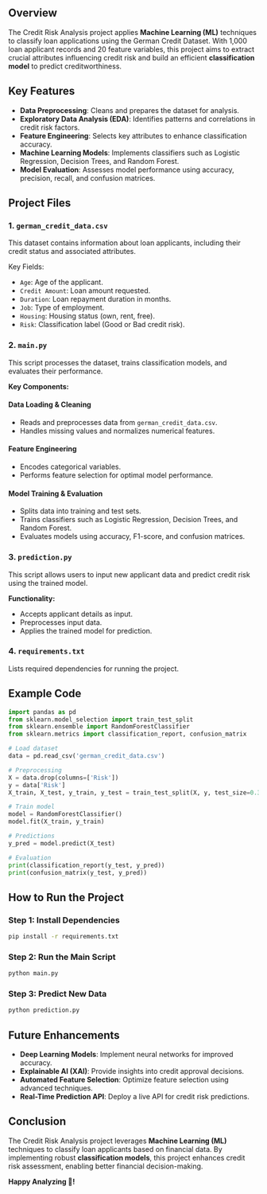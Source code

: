 ## Overview
The Credit Risk Analysis project applies **Machine Learning (ML)** techniques to classify loan applications using the German Credit Dataset. With 1,000 loan applicant records and 20 feature variables, this project aims to extract crucial attributes influencing credit risk and build an efficient **classification model** to predict creditworthiness.

## Key Features

- **Data Preprocessing**: Cleans and prepares the dataset for analysis.
- **Exploratory Data Analysis (EDA)**: Identifies patterns and correlations in credit risk factors.
- **Feature Engineering**: Selects key attributes to enhance classification accuracy.
- **Machine Learning Models**: Implements classifiers such as Logistic Regression, Decision Trees, and Random Forest.
- **Model Evaluation**: Assesses model performance using accuracy, precision, recall, and confusion matrices.

## Project Files

### 1. `german_credit_data.csv`
This dataset contains information about loan applicants, including their credit status and associated attributes.

Key Fields:
- `Age`: Age of the applicant.
- `Credit Amount`: Loan amount requested.
- `Duration`: Loan repayment duration in months.
- `Job`: Type of employment.
- `Housing`: Housing status (own, rent, free).
- `Risk`: Classification label (Good or Bad credit risk).

### 2. `main.py`
This script processes the dataset, trains classification models, and evaluates their performance.

**Key Components:**

#### Data Loading & Cleaning
- Reads and preprocesses data from `german_credit_data.csv`.
- Handles missing values and normalizes numerical features.

#### Feature Engineering
- Encodes categorical variables.
- Performs feature selection for optimal model performance.

#### Model Training & Evaluation
- Splits data into training and test sets.
- Trains classifiers such as Logistic Regression, Decision Trees, and Random Forest.
- Evaluates models using accuracy, F1-score, and confusion matrices.

### 3. `prediction.py`
This script allows users to input new applicant data and predict credit risk using the trained model.

**Functionality:**
- Accepts applicant details as input.
- Preprocesses input data.
- Applies the trained model for prediction.

### 4. `requirements.txt`
Lists required dependencies for running the project.

## Example Code
```python
import pandas as pd
from sklearn.model_selection import train_test_split
from sklearn.ensemble import RandomForestClassifier
from sklearn.metrics import classification_report, confusion_matrix

# Load dataset
data = pd.read_csv('german_credit_data.csv')

# Preprocessing
X = data.drop(columns=['Risk'])
y = data['Risk']
X_train, X_test, y_train, y_test = train_test_split(X, y, test_size=0.3, random_state=42)

# Train model
model = RandomForestClassifier()
model.fit(X_train, y_train)

# Predictions
y_pred = model.predict(X_test)

# Evaluation
print(classification_report(y_test, y_pred))
print(confusion_matrix(y_test, y_pred))
```

## How to Run the Project

### Step 1: Install Dependencies
```bash
pip install -r requirements.txt
```

### Step 2: Run the Main Script
```bash
python main.py
```

### Step 3: Predict New Data
```bash
python prediction.py
```

## Future Enhancements
- **Deep Learning Models**: Implement neural networks for improved accuracy.
- **Explainable AI (XAI)**: Provide insights into credit approval decisions.
- **Automated Feature Selection**: Optimize feature selection using advanced techniques.
- **Real-Time Prediction API**: Deploy a live API for credit risk predictions.

## Conclusion
The Credit Risk Analysis project leverages **Machine Learning (ML)** techniques to classify loan applicants based on financial data. By implementing robust **classification models**, this project enhances credit risk assessment, enabling better financial decision-making.


**Happy Analyzing 🚀!**

